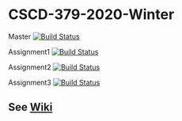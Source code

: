 # CSCD-379-2020-Winter
Master
[![Build Status](https://dev.azure.com/aaronsauther/CSCD379/_apis/build/status/AaronSauther.EWU-CSCD379-2020-Winter?branchName=master)](https://dev.azure.com/aaronsauther/CSCD379/_build/latest?definitionId=1&branchName=master)

Assignment1
[![Build Status](https://dev.azure.com/aaronsauther/CSCD379/_apis/build/status/AaronSauther.EWU-CSCD379-2020-Winter?branchName=Assignment1)](https://dev.azure.com/aaronsauther/CSCD379/_build/latest?definitionId=1&branchName=Assignment1)

Assignment2
[![Build Status](https://dev.azure.com/aaronsauther/CSCD379/_apis/build/status/AaronSauther.EWU-CSCD379-2020-Winter?branchName=Assignment2)](https://dev.azure.com/aaronsauther/CSCD379/_build/latest?definitionId=1&branchName=Assignment2)

Assignment3
[![Build Status](https://dev.azure.com/aaronsauther/CSCD379/_apis/build/status/AaronSauther.EWU-CSCD379-2020-Winter?branchName=Assignment3)](https://dev.azure.com/aaronsauther/CSCD379/_build/latest?definitionId=1&branchName=Assignment3)

## See [Wiki](../../wiki)
